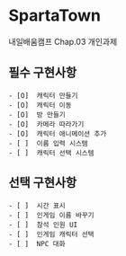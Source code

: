 # SpartaTown
 내일배움캠프 Chap.03 개인과제

## 필수 구현사항
    - [O]  캐릭터 만들기
    - [O]  캐릭터 이동
    - [O]  방 만들기
    - [O]  카메라 따라가기
    - [O]  캐릭터 애니메이션 추가
    - [ ]  이름 입력 시스템
    - [ ]  캐릭터 선택 시스템


## 선택 구현사항
    - [ ]  시간 표시
    - [ ]  인게임 이름 바꾸기
    - [ ]  참석 인원 UI
    - [ ]  인게임 캐릭터 선택
    - [ ]  NPC 대화
